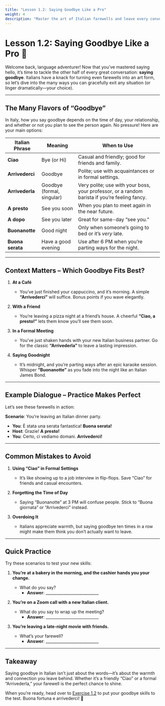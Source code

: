 ```yaml
---
title: "Lesson 1.2: Saying Goodbye Like a Pro"
weight: 4
description: "Master the art of Italian farewells and leave every conversation with style and grace."
---
```


# Lesson 1.2: Saying Goodbye Like a Pro 👋  

Welcome back, language adventurer! Now that you’ve mastered saying hello, it’s time to tackle the other half of every great conversation: **saying goodbye**. Italians have a knack for turning even farewells into an art form, so let’s dive into the many ways you can gracefully exit any situation (or linger dramatically—your choice).

---

## The Many Flavors of “Goodbye”  

In Italy, how you say goodbye depends on the time of day, your relationship, and whether or not you plan to see the person again. No pressure! Here are your main options:  

| **Italian Phrase**      | **Meaning**                        | **When to Use**                                      |
|--------------------------|------------------------------------|----------------------------------------------------|
| **Ciao**                | Bye (or Hi)                       | Casual and friendly; good for friends and family.   |
| **Arrivederci**         | Goodbye                           | Polite; use with acquaintances or in formal settings. |
| **Arrivederla**         | Goodbye (formal, singular)        | Very polite; use with your boss, your professor, or a random barista if you’re feeling fancy. |
| **A presto**            | See you soon                      | When you plan to meet again in the near future.     |
| **A dopo**              | See you later                     | Great for same-day “see you.”                       |
| **Buonanotte**          | Good night                        | Only when someone’s going to bed or it’s *very* late. |
| **Buona serata**        | Have a good evening               | Use after 6 PM when you’re parting ways for the night. |

---

## Context Matters – Which Goodbye Fits Best?  

1. **At a Café**  
   - You’ve just finished your cappuccino, and it’s morning. A simple **“Arrivederci”** will suffice. Bonus points if you wave elegantly.  

2. **With a Friend**  
   - You’re leaving a pizza night at a friend’s house. A cheerful **“Ciao, a presto!”** lets them know you’ll see them soon.  

3. **In a Formal Meeting**  
   - You’ve just shaken hands with your new Italian business partner. Go for the classic **“Arrivederla”** to leave a lasting impression.  

4. **Saying Goodnight**  
   - It’s midnight, and you’re parting ways after an epic karaoke session. Whisper **“Buonanotte”** as you fade into the night like an Italian James Bond.  

---

## Example Dialogue – Practice Makes Perfect  

Let’s see these farewells in action:  

**Scenario**: You’re leaving an Italian dinner party.  

- **You**: È stata una serata fantastica! **Buona serata!**  
- **Host**: Grazie! **A presto!**  
- **You**: Certo, ci vediamo domani. **Arrivederci!**  

---

## Common Mistakes to Avoid  

1. **Using “Ciao” in Formal Settings**  
   - It’s like showing up to a job interview in flip-flops. Save “Ciao” for friends and casual encounters.  

2. **Forgetting the Time of Day**  
   - Saying “Buonanotte” at 3 PM will confuse people. Stick to “Buona giornata” or “Arrivederci” instead.  

3. **Overdoing It**  
   - Italians appreciate warmth, but saying goodbye ten times in a row might make them think you don’t actually want to leave.  

---

## Quick Practice  

Try these scenarios to test your new skills:  

1. **You’re at a bakery in the morning, and the cashier hands you your change.**  
   - What do you say?  
     - **Answer**: ___________________________  

2. **You’re on a Zoom call with a new Italian client.**  
   - What do you say to wrap up the meeting?  
     - **Answer**: ___________________________  

3. **You’re leaving a late-night movie with friends.**  
   - What’s your farewell?  
     - **Answer**: ___________________________  

---

## Takeaway  

Saying goodbye in Italian isn’t just about the words—it’s about the warmth and connection you leave behind. Whether it’s a friendly “Ciao” or a formal “Arrivederla,” your farewell is the perfect chance to shine.  

When you’re ready, head over to [Exercise 1.2](../exercise1.2/) to put your goodbye skills to the test. Buona fortuna e arrivederci! 👋
